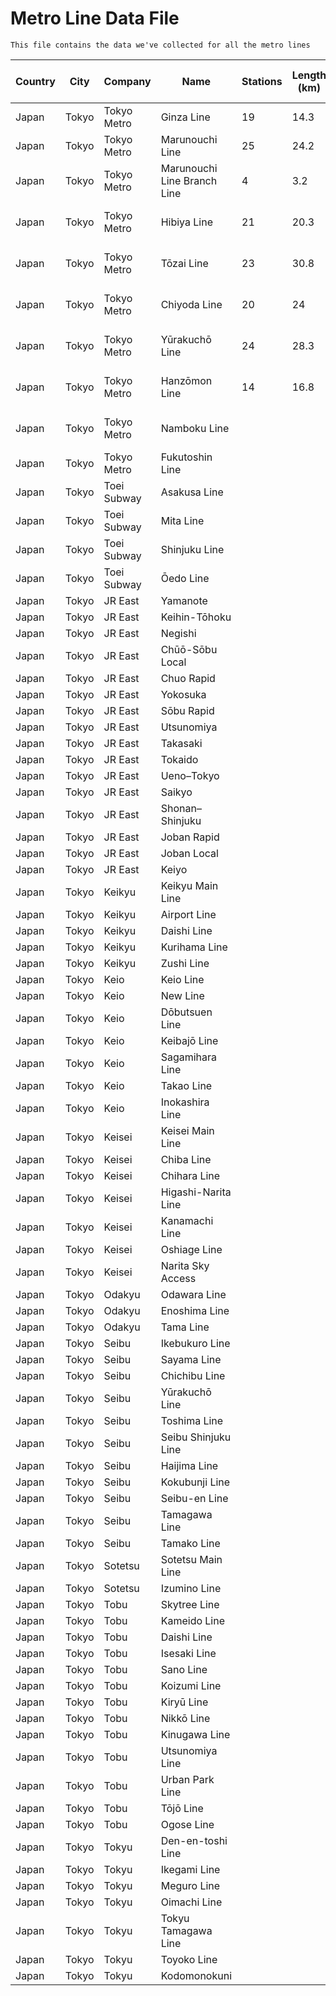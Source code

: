 # Metro Line Data File


    This file contains the data we've collected for all the metro lines


| Country | City | Company | Name | Stations | Length (km) | Track Gauge (mm) | Operating Speed (km/h) | Color | Daily Ridership | Opened |
| --- | --- | --- | --- | --- | --- | --- | --- | --- | --- | --- |
| Japan | Tokyo | Tokyo Metro | Ginza Line | 19 | 14.3 | 1,435 | 65 | rgb(233, 151, 68) | 943,606 | December 30, 1927 |
| Japan | Tokyo | Tokyo Metro | Marunouchi Line | 25 | 24.2 | 1,435 | 75 | rgb(222, 92, 68) | 1,159,898 | January 20, 1954 |
| Japan | Tokyo | Tokyo Metro | Marunouchi Line Branch Line | 4 | 3.2 | 1,435 | 75 | rgb(222, 92, 68) |  |  |
| Japan | Tokyo | Tokyo Metro | Hibiya Line | 21 | 20.3 | 1,067 | 80 | rgb(181, 180, 172) | 1,213,492 | March 28, 1961 |
| Japan | Tokyo | Tokyo Metro | Tōzai Line | 23 | 30.8 | 1,067 | 100 | rgb(81, 154, 188) | 1,642,378 | December 23, 1964 |
| Japan | Tokyo | Tokyo Metro | Chiyoda Line | 20 | 24 | 1,067 | 80 | rgb(112, 181, 133) | 1,447,730 | December 20, 1969 |
| Japan | Tokyo | Tokyo Metro | Yūrakuchō Line | 24 | 28.3 | 1,067 | 80 | rgb(190, 163, 116) | 1,124,478 | October 30, 1974 |
| Japan | Tokyo | Tokyo Metro | Hanzōmon Line | 14 | 16.8 | 1,067 | 80 | rgb(136, 129, 212) | 1,006,682 | August 1, 1978 |
| Japan | Tokyo | Tokyo Metro | Namboku Line |  |  |  |  | rgb(100, 168, 153) |  |  |
| Japan | Tokyo | Tokyo Metro | Fukutoshin Line |  |  |  |  | rgb(149, 97, 56) |  |  |
| Japan | Tokyo | Toei Subway | Asakusa Line |  |  |  |  |  |  |  |
| Japan | Tokyo | Toei Subway | Mita Line |  |  |  |  |  |  |  |
| Japan | Tokyo | Toei Subway | Shinjuku Line |  |  |  |  |  |  |  |
| Japan | Tokyo | Toei Subway | Ōedo Line |  |  |  |  |  |  |  |
| Japan | Tokyo | JR East | Yamanote |  |  |  |  |  |  |  |
| Japan | Tokyo | JR East | Keihin-Tōhoku |  |  |  |  |  |  |  |
| Japan | Tokyo | JR East | Negishi |  |  |  |  |  |  |  |
| Japan | Tokyo | JR East | Chūō-Sōbu Local |  |  |  |  |  |  |  |
| Japan | Tokyo | JR East | Chuo Rapid |  |  |  |  |  |  |  |
| Japan | Tokyo | JR East | Yokosuka |  |  |  |  |  |  |  |
| Japan | Tokyo | JR East | Sōbu Rapid |  |  |  |  |  |  |  |
| Japan | Tokyo | JR East | Utsunomiya |  |  |  |  |  |  |  |
| Japan | Tokyo | JR East | Takasaki |  |  |  |  |  |  |  |
| Japan | Tokyo | JR East | Tokaido |  |  |  |  |  |  |  |
| Japan | Tokyo | JR East | Ueno–Tokyo |  |  |  |  |  |  |  |
| Japan | Tokyo | JR East | Saikyo |  |  |  |  |  |  |  |
| Japan | Tokyo | JR East | Shonan–Shinjuku |  |  |  |  |  |  |  |
| Japan | Tokyo | JR East | Joban Rapid |  |  |  |  |  |  |  |
| Japan | Tokyo | JR East | Joban Local |  |  |  |  |  |  |  |
| Japan | Tokyo | JR East | Keiyo |  |  |  |  |  |  |  |
| Japan | Tokyo | Keikyu | Keikyu Main Line |  |  |  |  |  |  |  |
| Japan | Tokyo | Keikyu | Airport Line |  |  |  |  |  |  |  |
| Japan | Tokyo | Keikyu | Daishi Line |  |  |  |  |  |  |  |
| Japan | Tokyo | Keikyu | Kurihama Line |  |  |  |  |  |  |  |
| Japan | Tokyo | Keikyu | Zushi Line |  |  |  |  |  |  |  |
| Japan | Tokyo | Keio | Keio Line |  |  |  |  |  |  |  |
| Japan | Tokyo | Keio | New Line |  |  |  |  |  |  |  |
| Japan | Tokyo | Keio | Dōbutsuen Line |  |  |  |  |  |  |  |
| Japan | Tokyo | Keio | Keibajō Line |  |  |  |  |  |  |  |
| Japan | Tokyo | Keio | Sagamihara Line |  |  |  |  |  |  |  |
| Japan | Tokyo | Keio | Takao Line |  |  |  |  |  |  |  |
| Japan | Tokyo | Keio | Inokashira Line |  |  |  |  |  |  |  |
| Japan | Tokyo | Keisei | Keisei Main Line |  |  |  |  |  |  |  |
| Japan | Tokyo | Keisei | Chiba Line |  |  |  |  |  |  |  |
| Japan | Tokyo | Keisei | Chihara Line |  |  |  |  |  |  |  |
| Japan | Tokyo | Keisei | Higashi-Narita Line |  |  |  |  |  |  |  |
| Japan | Tokyo | Keisei | Kanamachi Line |  |  |  |  |  |  |  |
| Japan | Tokyo | Keisei | Oshiage Line |  |  |  |  |  |  |  |
| Japan | Tokyo | Keisei | Narita Sky Access |  |  |  |  |  |  |  |
| Japan | Tokyo | Odakyu | Odawara Line |  |  |  |  |  |  |  |
| Japan | Tokyo | Odakyu | Enoshima Line |  |  |  |  |  |  |  |
| Japan | Tokyo | Odakyu | Tama Line |  |  |  |  |  |  |  |
| Japan | Tokyo | Seibu | Ikebukuro Line |  |  |  |  |  |  |  |
| Japan | Tokyo | Seibu | Sayama Line |  |  |  |  |  |  |  |
| Japan | Tokyo | Seibu | Chichibu Line |  |  |  |  |  |  |  |
| Japan | Tokyo | Seibu | Yūrakuchō Line |  |  |  |  |  |  |  |
| Japan | Tokyo | Seibu | Toshima Line |  |  |  |  |  |  |  |
| Japan | Tokyo | Seibu | Seibu Shinjuku Line |  |  |  |  |  |  |  |
| Japan | Tokyo | Seibu | Haijima Line |  |  |  |  |  |  |  |
| Japan | Tokyo | Seibu | Kokubunji Line |  |  |  |  |  |  |  |
| Japan | Tokyo | Seibu | Seibu-en Line |  |  |  |  |  |  |  |
| Japan | Tokyo | Seibu | Tamagawa Line |  |  |  |  |  |  |  |
| Japan | Tokyo | Seibu | Tamako Line |  |  |  |  |  |  |  |
| Japan | Tokyo | Sotetsu | Sotetsu Main Line |  |  |  |  |  |  |  |
| Japan | Tokyo | Sotetsu | Izumino Line |  |  |  |  |  |  |  |
| Japan | Tokyo | Tobu | Skytree Line |  |  |  |  |  |  |  |
| Japan | Tokyo | Tobu | Kameido Line |  |  |  |  |  |  |  |
| Japan | Tokyo | Tobu | Daishi Line |  |  |  |  |  |  |  |
| Japan | Tokyo | Tobu | Isesaki Line |  |  |  |  |  |  |  |
| Japan | Tokyo | Tobu | Sano Line |  |  |  |  |  |  |  |
| Japan | Tokyo | Tobu | Koizumi Line |  |  |  |  |  |  |  |
| Japan | Tokyo | Tobu | Kiryū Line |  |  |  |  |  |  |  |
| Japan | Tokyo | Tobu | Nikkō Line |  |  |  |  |  |  |  |
| Japan | Tokyo | Tobu | Kinugawa Line |  |  |  |  |  |  |  |
| Japan | Tokyo | Tobu | Utsunomiya Line |  |  |  |  |  |  |  |
| Japan | Tokyo | Tobu | Urban Park Line |  |  |  |  |  |  |  |
| Japan | Tokyo | Tobu | Tōjō Line |  |  |  |  |  |  |  |
| Japan | Tokyo | Tobu | Ogose Line |  |  |  |  |  |  |  |
| Japan | Tokyo | Tokyu | Den-en-toshi Line |  |  |  |  |  |  |  |
| Japan | Tokyo | Tokyu | Ikegami Line |  |  |  |  |  |  |  |
| Japan | Tokyo | Tokyu | Meguro Line |  |  |  |  |  |  |  |
| Japan | Tokyo | Tokyu | Oimachi Line |  |  |  |  |  |  |  |
| Japan | Tokyo | Tokyu | Tokyu Tamagawa Line |  |  |  |  |  |  |  |
| Japan | Tokyo | Tokyu | Toyoko Line |  |  |  |  |  |  |  |
| Japan | Tokyo | Tokyu | Kodomonokuni |  |  |  |  |  |  |  |
